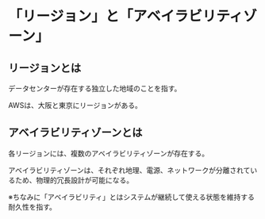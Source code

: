# 「リージョン」と「アベイラビリティゾーン」

## リージョンとは
データセンターが存在する独立した地域のことを指す。

AWSは、大阪と東京にリージョンがある。


## アベイラビリティゾーンとは
各リージョンには、複数のアベイラビリティゾーンが存在する。

アベイラビリティゾーンは、それぞれ地理、電源、ネットワークが分離されているため、物理的冗長設計が可能になる。

※ちなみに「アベイラビリティ」とはシステムが継続して使える状態を維持する耐久性を指す。

